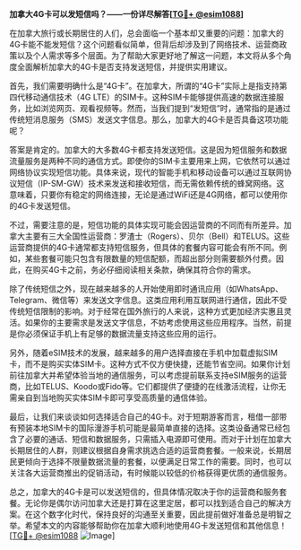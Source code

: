 **加拿大4G卡可以发短信吗？——一份详尽解答[[TG💪+ @esim1088](https://t.me/s/esim1088)]**

在加拿大旅行或长期居住的人们，总会面临一个基本却又重要的问题：加拿大的4G卡能不能发短信？这个问题看似简单，但背后却涉及到了网络技术、运营商政策以及个人需求等多个层面。为了帮助大家更好地了解这一问题，本文将从多个角度全面解析加拿大的4G卡是否支持发送短信，并提供实用建议。

首先，我们需要明确什么是“4G卡”。在加拿大，所谓的“4G卡”实际上是指支持第四代移动通信技术（4G LTE）的SIM卡。这种SIM卡能够提供高速的数据连接服务，比如浏览网页、观看视频等。然而，当我们提到“发短信”时，通常指的是通过传统短消息服务（SMS）发送文字信息。那么，加拿大的4G卡是否具备这项功能呢？

答案是肯定的。加拿大的大多数4G卡都支持发送短信。这是因为短信服务和数据流量服务是两种不同的通信方式。即使你的SIM卡主要用来上网，它依然可以通过网络协议实现短信功能。具体来说，现代的智能手机和移动设备可以通过互联网协议短信（IP-SM-GW）技术来发送和接收短信，而无需依赖传统的蜂窝网络。这意味着，只要你有稳定的网络连接，无论是通过WiFi还是4G网络，都可以使用你的4G卡发送短信。

不过，需要注意的是，短信功能的具体实现可能会因运营商的不同而有所差异。加拿大主要有三大全国性运营商：罗渣士（Rogers）、贝尔（Bell）和TELUS。这些运营商提供的4G卡通常都支持短信服务，但具体的套餐内容可能会有所不同。例如，某些套餐可能只包含有限数量的短信配额，而超出部分则需要额外付费。因此，在购买4G卡之前，务必仔细阅读相关条款，确保其符合你的需求。

除了传统短信之外，现在越来越多的人开始使用即时通讯应用（如WhatsApp、Telegram、微信等）来发送文字信息。这类应用利用互联网进行通信，因此不受传统短信限制的影响。对于经常在国外旅行的人来说，这种方式更加经济实惠且灵活。如果你的主要需求是发送文字信息，不妨考虑使用这些应用程序。当然，前提是你必须保证手机上有足够的数据流量支持这些应用的运行。

另外，随着eSIM技术的发展，越来越多的用户选择直接在手机中加载虚拟SIM卡，而不是购买实体SIM卡。这种方式不仅方便快捷，还能节省空间。如果你计划前往加拿大并希望体验当地的通信服务，可以考虑提前联系支持eSIM服务的运营商，比如TELUS、Koodo或Fido等。它们都提供了便捷的在线激活流程，让你无需亲自到当地购买实体SIM卡即可享受高质量的通信体验。

最后，让我们来谈谈如何选择适合自己的4G卡。对于短期游客而言，租借一部带有预装本地SIM卡的国际漫游手机可能是最简单直接的选择。这类设备通常已经包含了必要的通话、短信和数据服务，只需插入电源即可使用。而对于计划在加拿大长期居住的人群，则建议根据自身需求挑选合适的运营商套餐。一般来说，长期居民更倾向于选择不限量数据流量的套餐，以便满足日常工作的需要。同时，也可以关注各大运营商推出的促销活动，有时候能以较低的价格获得更优质的通信服务。

总之，加拿大的4G卡是可以发送短信的，但具体情况取决于你的运营商和服务套餐。无论你是偶尔访问加拿大还是打算在这里定居，都可以找到适合自己的解决方案。在这个数字化时代，保持良好的沟通至关重要，因此提前做好准备总是明智之举。希望本文的内容能够帮助你在加拿大顺利地使用4G卡发送短信和其他信息！[[TG💪+ @esim1088](https://t.me/s/esim1088) ![Image](https://i.postimg.cc/4NQfJmqS/Snipaste-2025-05-13-00-14-12.png)]